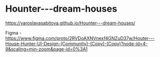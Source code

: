 # Hounter---dream-houses

https://yaroslavasabitova.github.io/Hounter---dream-houses/

Figma - https://www.figma.com/proto/2RVDoAXNVnexf4GNZuD37w/Houter---House-Hunter-UI-Design-(Community)-(Copy)-(Copy)?node-id=4-9&scaling=min-zoom&page-id=0%3A1
